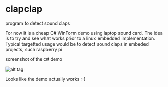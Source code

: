 clapclap
========

program to detect sound claps

For now it is a cheap C# WinForm demo using laptop sound card. The idea is to try and see what works prior to a linux embedded implementation.
Typical targetted usage would be to detect sound claps in embeded projects, such raspberry pi

screenshot of the c# demo

![alt tag](https://raw.github.com/alexisdal/clapclap/master/doc/clap_demo2.png)

Looks like the demo actually works :-)
